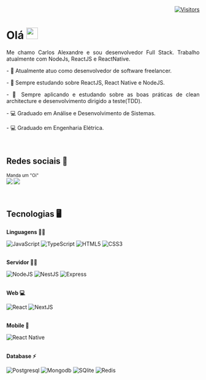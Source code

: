 <div align="right">

[![Visitors](https://komarev.com/ghpvc/?username=carlosallexandre&label=Profile%20views&color=0e75b6&style=flat)](https://github.com/carlosallexandre)

</div>

# Olá <img src="https://raw.githubusercontent.com/kaueMarques/kaueMarques/master/hi.gif" height="30px">
<p align="justify">
  Me chamo Carlos Alexandre e sou desenvolvedor Full Stack. Trabalho atualmente com NodeJs, ReactJS e ReactNative. 
</p>
<p align="justify">
   - 🔭 Atualmente atuo como desenvolvedor de software freelancer.
</p>
<p align="justify">
   - 🌱 Sempre estudando sobre ReactJS, React Native e NodeJS.
</p>
<p align="justify">
   - 🌱 Sempre aplicando e estudando sobre as boas práticas de clean architecture e desenvolvimento dirigido a teste(TDD).
</p>
<p align="justify">
   - 💻 Graduado em Análise e Desenvolvimento de Sistemas. 
</p>
<p align="justify">
   - 💻 Graduado em Engenharia Elétrica.
</p>

<br />


## Redes sociais 🔌
<sub>Manda um "Oi" <br>
[<img src="https://img.shields.io/badge/linkedin-%230077B5.svg?&style=for-the-badge&logo=linkedin&logoColor=white&theme=dark" />](https://www.linkedin.com/in/carlosallexandre/) 
[<img src="https://img.shields.io/badge/Gmail-red?&style=for-the-badge&logo=Gmail&logoColor=white&theme=dark&link=mailto:carlos_costarodrigues@outlook'.com">](mailto:carlos_costarodrigues@outlook'.com)   
</sub> 

<br />

## Tecnologias 🖥

<p align="justify">
  
<div>
  
  <strong> Linguagens 👨‍💻 </strong>

  <img alt="JavaScript" src="https://img.shields.io/badge/javascript%20-%23323330.svg?&style=for-the-badge&logo=javascript&logoColor=%23F7DF1E"/>
  <img alt="TypeScript" src="https://img.shields.io/badge/typescript%20-%23007ACC.svg?&style=for-the-badge&logo=typescript&logoColor=white"/>
  <img alt="HTML5" src="https://img.shields.io/badge/html5%20-%23E34F26.svg?&style=for-the-badge&logo=html5&logoColor=white"/>
  <img alt="CSS3" src="https://img.shields.io/badge/css3-2D63DD.svg?&style=for-the-badge&logo=css3&logoColor=white"/>
</div>

<br />

<div>
  
  <strong> Servidor 👨‍🏭 </strong>
  
  <img alt="NodeJS" src="https://img.shields.io/badge/node.js%20-%2343853D.svg?&style=for-the-badge&logo=node.js&logoColor=white"/>
  <img alt="NestJS" src="https://img.shields.io/badge/nestjs%20-%23E0234E.svg?&style=for-the-badge&logo=nestjs&logoColor=white" />
  <img alt="Express" src="https://img.shields.io/badge/express-green.svg?&style=for-the-badge&logo=express&logoColor=white"/>
  
</div>

<br />

<div>
  
  <strong> Web 💻 </strong>

  <img alt="React" src="https://img.shields.io/badge/react%20-%2320232a.svg?&style=for-the-badge&logo=react&logoColor=%2361DAFB"/>
  <img alt="NextJS" src="https://img.shields.io/badge/nextjs%20-%23000000.svg?&style=for-the-badge&logo=next.js&logoColor=white"/>
</div>

<br />

<div>
  
  <strong> Mobile 📱 </strong>
  
  <img alt="React Native" src="https://img.shields.io/badge/React%20Native%20-%2320232a.svg?&style=for-the-badge&logo=react&logoColor=%2361DAFB"/>
</div>

<br />

<div>
  
  <strong> Database ⚡ </strong>

  <img alt="Postgresql" src="https://img.shields.io/badge/postgresql%20-blue.svg?&style=for-the-badge&logo=postgresql&logoColor=white"/>
  <img alt="Mongodb" src="https://img.shields.io/badge/mongodb%20-green.svg?&style=for-the-badge&logo=mongodb&logoColor=white"/>
  <img alt="SQlite" src="https://img.shields.io/badge/sqlite%20-blue.svg?&style=for-the-badge&logo=sqlite&logoColor=white"/>
  <img alt="Redis" src="https://img.shields.io/badge/redis-%23DD0031.svg?&style=for-the-badge&logo=redis&logoColor=white"/>
</div>

<!--
- 👨‍💻 More at [carlosallexandre.dev](https://carlosallexandre.dev)
-->

<!--
**carlosallexandre/carlosallexandre** is a ✨ _special_ ✨ repository because its `README.md` (this file) appears on your GitHub profile.

Here are some ideas to get you started:

- 🔭 I’m currently working on ...
- 🌱 I’m currently learning ...
- 👯 I’m looking to collaborate on ...
- 🤔 I’m looking for help with ...
- 💬 Ask me about ...
- 📫 How to reach me: ...
- 😄 Pronouns: ...
- ⚡ Fun fact: ...
-->

